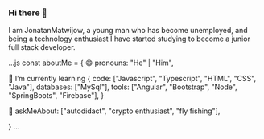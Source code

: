 ### Hi there 👋

I am JonatanMatwijow, a young man who has become unemployed, and being a technology enthusiast
I have started studying to become a junior full stack developer. 

...js
const aboutMe = {
  😄 pronouns: "He" | "Him",
  
  🌱 I’m currently learning 
       {
        code: ["Javascript", "Typescript", "HTML", "CSS", "Java"],
        databases: ["MySql"],
        tools: ["Angular", "Bootstrap", "Node", "SpringBoots", "Firebase"],
        }
        
  💬 askMeAbout: ["autodidact", "crypto enthusiast", "fly fishing"],
 
}
...

<!--
**JonatanMatwijow/JonatanMatwijow** is a ✨ _special_ ✨ repository because its `README.md` (this file) appears on your GitHub profile.

Here are some ideas to get you started:

- 🔭 I’m currently working on ...
-
- 👯 I’m looking to collaborate on ...
- 🤔 I’m looking for help with ...
- Ask me about ...
📫 How to reach me:
-  ...
-  Pronouns: ...
- ⚡ Fun fact: ...
-->
